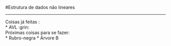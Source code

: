 #Estrutura de dados não lineares
<hr>
Coisas já feitas :
<br>
* AVL :grin:
<Br>
Próximas coisas para se fazer:
<br>
* Rubro-negra
* Árvore B
